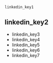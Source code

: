 ```ngMeta
linkedin_key1
```
## linkedin_key2
* linkedin_key3
* linkedin_key4
* linkedin_key5
* linkedin_key6
* linkedin_key7
